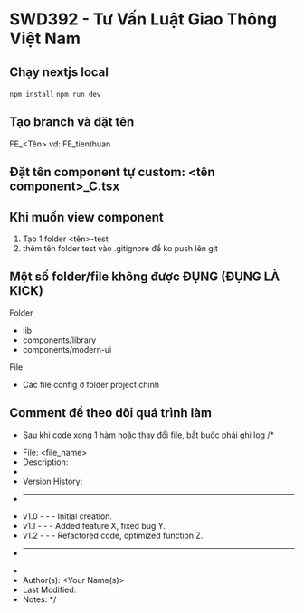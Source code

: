 # SWD392 - Tư Vấn Luật Giao Thông Việt Nam

## Chạy nextjs local
`npm install`
`npm run dev`

## Tạo branch và đặt tên
FE_<Tên>
vd: FE_tienthuan

## Đặt tên component tự custom: <tên component>_C.tsx

## Khi muốn view component
1. Tạo 1 folder <tên>-test
2. thêm tên folder test vào .gitignore để ko push lên git

## Một số folder/file không được ĐỤNG (ĐỤNG LÀ KICK)
Folder
- lib
- components/library
- components/modern-ui

File
- Các file config ở folder project chính

## Comment để theo dõi quá trình làm
- Sau khi code xong 1 hàm hoặc thay đổi file, bắt buộc phải ghi log
/*
 * File: <file_name>
 * Description: <brief description of what this file does>
 * 
 * Version History:
 * ----------------------------------------------------------------------------
 * v1.0 - <Date> - <Author Name> - Initial creation.
 * v1.1 - <Date> - <Author Name> - Added feature X, fixed bug Y.
 * v1.2 - <Date> - <Author Name> - Refactored code, optimized function Z.
 * ----------------------------------------------------------------------------
 * 
 * Author(s): <Your Name(s)>
 * Last Modified: <Date>
 * Notes: <Any additional notes>
 */